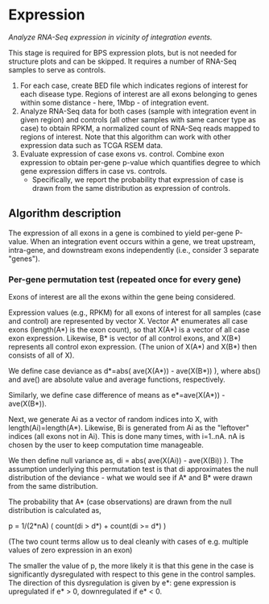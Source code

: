 # Expression

*Analyze RNA-Seq expression in vicinity of integration events.*


This stage is required for BPS expression plots, but is not needed for structure plots and can
be skipped.  It requires a number of RNA-Seq samples to serve as controls.

1. For each case, create BED file which indicates regions of interest for each disease type.
   Regions of interest are all exons belonging to genes within some distance - here, 1Mbp - of integration event.
2. Analyze RNA-Seq data for both cases (sample with integration event in given region)
   and controls (all other samples with same cancer type as case) to obtain RPKM, a normalized count of 
   RNA-Seq reads mapped to regions of interest.  Note that this algorithm can work with other expression data
   such as TCGA RSEM data.
3. Evaluate expression of case exons vs. control. Combine exon expression to obtain per-gene p-value
   which quantifies degree to which gene expression differs in case vs. controls.
   - Specifically, we report the probability that expression of case is drawn from the same distribution as expression
     of controls.


## Algorithm description

The expression of all exons in a gene is combined to yield per-gene
P-value.  When an integration event occurs within a gene, we treat upstream,
intra-gene, and downstream exons independently (i.e., consider 3 separate "genes").

### Per-gene permutation test (repeated once for every gene)

Exons of interest are all the exons within the gene being considered.

Expression values (e.g., RPKM) for all exons of interest for all samples (case and control) are represented by vector X.
Vector A\* enumerates all case exons (length(A\*) is the exon count), so that X(A\*) is a vector
of all case exon expression.  Likewise, B\* is vector of all control exons, and X(B\*) represents
all control exon expression.  (The union of X(A\*) and X(B\*) then consists of all of X).

We define case deviance as d\*=abs( ave(X(A\*)) - ave(X(B\*)) ), where abs() and ave() are absolute value and
average functions, respectively.

Similarly, we define case difference of means as e\*=ave(X(A\*)) - ave(X(B\*)).

Next, we generate Ai as a vector of random indices into X, with
length(Ai)=length(A\*).  Likewise, Bi is generated from Ai as the "leftover"
indices (all exons not in Ai).  This is done many times, with i=1..nA.  nA is
chosen by the user to keep computation time manageable.

We then define null variance as, di = abs( ave(X(Ai)) - ave(X(Bi)) ).  The
assumption underlying this permutation test is that di approximates the null
distribution of the deviance - what we would see if A\* and B\* were drawn from
the same distribution.

The probability that A\* (case observations) are drawn from the null
distribution is calculated as, 

p = 1/(2\*nA) ( count(di > d\*) + count(di >= d\*) )

(The two count terms allow us to deal cleanly with cases of e.g. multiple values of zero expression in an exon)

The smaller the value of p, the more likely it is that this gene in the case is
significantly dysregulated with respect to this gene in the control samples.
The direction of this dysregulation is given by e\*: gene expression is
upregulated if e\* > 0, downregulated if e\* < 0.
